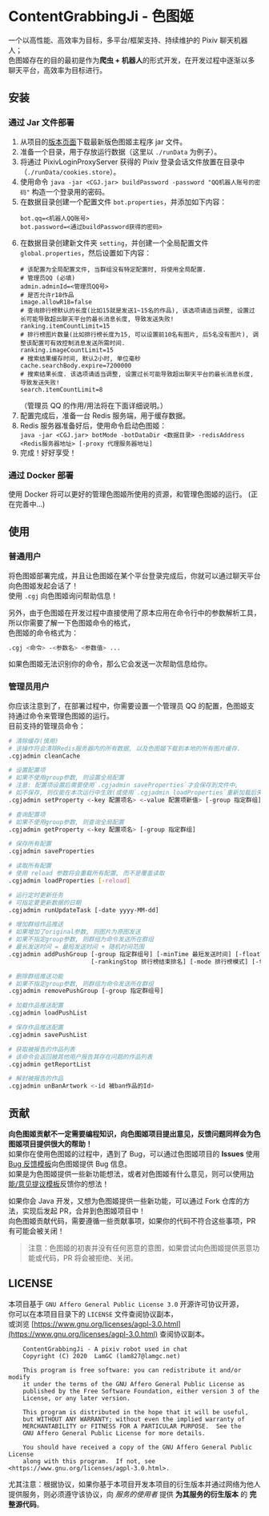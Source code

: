 # ContentGrabbingJi - 色图姬 #
一个以高性能、高效率为目标，多平台/框架支持、持续维护的 Pixiv 聊天机器人；  
色图姬存在的目的最初是作为**爬虫 + 机器人**的形式开发，在开发过程中逐渐以多聊天平台，高效率为目标进行。

## 安装 ##
### 通过 Jar 文件部署 ###
1. 从项目的[版本页面](https://github.com/LamGC/ContentGrabbingJi/releases)下载最新版色图姬主程序 jar 文件。
2. 准备一个目录，用于存放运行数据（这里以 `./runData` 为例子）。
3. 将通过 PixivLoginProxyServer 获得的 Pixiv 登录会话文件放置在目录中（`./runData/cookies.store`）。
4. 使用命令 `java -jar <CGJ.jar> buildPassword -password "QQ机器人账号的密码"` 构造一个登录用的密码。
5. 在数据目录创建一个配置文件 `bot.properties`，并添加如下内容：
    ```properties
    bot.qq=<机器人QQ账号>
    bot.password=<通过buildPassword获得的密码>
    ```
6. 在数据目录创建新文件夹 `setting`，并创建一个全局配置文件 `global.properties`，然后设置如下内容：
    ```properties
    # 该配置为全局配置文件, 当群组没有特定配置时, 将使用全局配置.
    # 管理员QQ (必填)
    admin.adminId=<管理员QQ号>
    # 是否允许r18作品
    image.allowR18=false
    # 查询排行榜默认的长度(比如15就是发送1~15名的作品), 该选项请适当调整, 设置过长可能导致超出聊天平台的最长消息长度, 导致发送失败!
    ranking.itemCountLimit=15
    # 排行榜图片数量(比如排行榜长度为15, 可以设置前10名有图片, 后5名没有图片), 调整该配置可有效控制消息发送所需时间.
    ranking.imageCountLimit=15
    # 搜索结果缓存时间, 默认2小时, 单位毫秒
    cache.searchBody.expire=7200000
    # 搜索结果长度. 该选项请适当调整, 设置过长可能导致超出聊天平台的最长消息长度, 导致发送失败!
    search.itemCountLimit=8
    ```
    （管理员 QQ 的作用/用法将在下面详细说明。）
7. 配置完成后，准备一台 Redis 服务端，用于缓存数据。
8. Redis 服务器准备好后，使用命令启动色图姬：  
    `java -jar <CGJ.jar> botMode -botDataDir <数据目录> -redisAddress <Redis服务器地址> [-proxy 代理服务器地址]`
9. 完成！好好享受！

### 通过 Docker 部署 ###
使用 Docker 将可以更好的管理色图姬所使用的资源，和管理色图姬的运行。
(正在完善中...)

## 使用 ##
### 普通用户 ###
将色图姬部署完成，并且让色图姬在某个平台登录完成后，你就可以通过聊天平台向色图姬发起会话了！  
使用 `.cgj` 向色图姬询问帮助信息！  

另外，由于色图姬在开发过程中直接使用了原本应用在命令行中的参数解析工具，所以你需要了解一下色图姬命令的格式，  
色图姬的命令格式为：
```bash
.cgj <命令> -<参数名> <参数值> ...
```
如果色图姬无法识别你的命令，那么它会发送一次帮助信息给你。

### 管理员用户 ###
你应该注意到了，在部署过程中，你需要设置一个管理员 QQ 的配置，色图姬支持通过命令来管理色图姬的运行。  
目前支持的管理员命令：
```bash
# 清除缓存(慎用)
# 该操作将会清除Redis服务器内的所有数据, 以及色图姬下载到本地的所有图片缓存.
.cgjadmin cleanCache

# 设置配置项
# 如果不使用group参数, 则设置全局配置
# 注意: 配置项设置后需要使用`.cgjadmin saveProperties`才会保存到文件中, 
# 如不保存, 则仅能在本次运行中生效(或使用`.cgjadmin loadProperties`重新加载后失效).
.cgjadmin setProperty <-key 配置项名> <-value 配置项新值> [-group 指定群组]

# 查询配置项
# 如果不使用group参数, 则查询全局配置
.cgjadmin getProperty <-key 配置项名> [-group 指定群组]

# 保存所有配置
.cgjadmin saveProperties

# 读取所有配置
# 使用 reload 参数将会重载所有配置, 而不是覆盖读取
.cgjadmin loadProperties [-reload]

# 运行定时更新任务
# 可指定要更新数据的日期
.cgjadmin runUpdateTask [-date yyyy-MM-dd]

# 增加群组作品推送
# 如果增加了original参数, 则图片为原图发送
# 如果不指定group参数, 则群组为命令发送所在群组
# 最长发送时间 = 最短发送时间 + 随机时间范围
.cgjadmin addPushGroup [-group 指定群组号] [-minTime 最短发送时间] [-floatTime 随机时间范围] [-rankingStart 排行榜起始排名] 
                       [-rankingStop 排行榜结束排名] [-mode 排行榜模式] [-type 排行榜类型] [-original]

# 删除群组推送功能
# 如果不指定group参数, 则群组为命令发送所在群组
.cgjadmin removePushGroup [-group 指定群组号]

# 加载作品推送配置
.cgjadmin loadPushList

# 保存作品推送配置
.cgjadmin savePushList

# 获取被报告的作品列表
# 该命令会返回被其他用户报告其存在问题的作品列表
.cgjadmin getReportList

# 解封被报告的作品
.cgjadmin unBanArtwork <-id 被ban作品的Id>

```

## 贡献 ##
**向色图姬贡献不一定需要编程知识，向色图姬项目提出意见，反馈问题同样会为色图姬项目提供很大的帮助！**  
如果你在使用色图姬的过程中，遇到了 Bug，可以通过色图姬项目的 **Issues** 使用[ Bug 反馈模板](https://github.com/LamGC/ContentGrabbingJi/issues/new?assignees=&labels=bug&template=Bug_Report.md&title=)向色图姬提供 Bug 信息。  
如果是为色图姬提供一些新功能想法，或者对色图姬有什么意见，则可以使用[功能/意见提议模板](https://github.com/LamGC/ContentGrabbingJi/issues/new?assignees=&labels=function%2C+question&template=Feature_Report.md&title=)反馈你的想法！

如果你会 Java 开发，又想为色图姬提供一些新功能，可以通过 Fork 仓库的方法，实现后发起 PR，合并到色图姬项目中！  
向色图姬贡献代码，需要遵循一些贡献事项，如果你的代码不符合这些事项，PR有可能会被关闭！  
> 注意：色图姬的初衷并没有任何恶意的意图，如果尝试向色图姬提供恶意功能或代码，PR 将会被拒绝、关闭。

## LICENSE ##
本项目基于 `GNU Affero General Public License 3.0` 开源许可协议开源，  
你可以在本项目目录下的 `LICENSE` 文件查阅协议副本，  
或浏览 [https://www.gnu.org/licenses/agpl-3.0.html](https://www.gnu.org/licenses/agpl-3.0.html) 查阅协议副本。
```
    ContentGrabbingJi - A pixiv robot used in chat
    Copyright (C) 2020  LamGC (lam827@lamgc.net)

    This program is free software: you can redistribute it and/or modify
    it under the terms of the GNU Affero General Public License as
    published by the Free Software Foundation, either version 3 of the
    License, or any later version.

    This program is distributed in the hope that it will be useful,
    but WITHOUT ANY WARRANTY; without even the implied warranty of
    MERCHANTABILITY or FITNESS FOR A PARTICULAR PURPOSE.  See the
    GNU Affero General Public License for more details.

    You should have received a copy of the GNU Affero General Public License
    along with this program.  If not, see <https://www.gnu.org/licenses/agpl-3.0.html>.
```
尤其注意：根据协议，如果你基于本项目开发本项目的衍生版本并通过网络为他人提供服务，则必须遵守该协议，向 *服务的使用者* 提供 **为其服务的衍生版本** 的 **完整源代码**。
